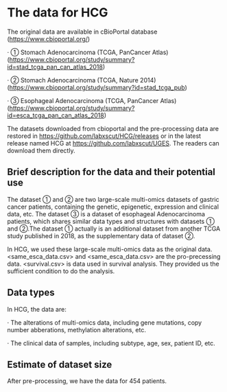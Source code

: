 # The data for HCG

The original data are available in  cBioPortal database (https://www.cbioportal.org/)

· ① Stomach Adenocarcinoma (TCGA, PanCancer Atlas)(https://www.cbioportal.org/study/summary?id=stad_tcga_pan_can_atlas_2018)

· ② Stomach Adenocarcinoma (TCGA, Nature 2014)(https://www.cbioportal.org/study/summary?id=stad_tcga_pub)

· ③ Esophageal Adenocarcinoma (TCGA, PanCancer Atlas)(https://www.cbioportal.org/study/summary?id=esca_tcga_pan_can_atlas_2018)

The datasets downloaded from cbioportal and the pre-processing data are restored in https://github.com/labxscut/HCG/releases or in the latest release named HCG at https://github.com/labxscut/UGES. The readers can download them directly.

## Brief description for the data and their potential use

The dataset ① and ② are two large-scale multi-omics datasets of gastric cancer patients, containing the genetic, epigenetic, expression and clinical data, etc. The dataset  ③ is  a dataset of esophageal Adenocarcinoma patients,  which shares similar data types and structures with datasets ① and ②.The dataset ① actually is an additional dataset from another TCGA study published in 2018, as the supplementary data of  dataset ②.

In HCG, we used these large-scale multi-omics data as the original data. <same_esca_data.csv> and <same_esca_data.csv> are the pro-precessing data. <survival.csv> is data used in survival analysis. They provided us the sufficient condition to do the analysis.

## Data types

In HCG, the data are:

· The alterations of multi-omics data, including gene mutations, copy number abberations, methylation alterations, etc.

· The clinical data of samples, including subtype, age, sex, patient ID, etc.

## Estimate of dataset size

After pre-processing, we have the data for 454 patients.